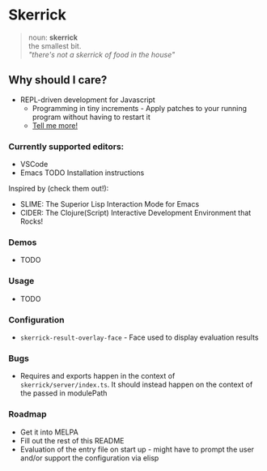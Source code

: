 # Skerrick

> noun: **skerrick**  
>   the smallest bit.  
>   _"there's not a skerrick of food in the house"_

## Why should I care?

* REPL-driven development for Javascript
  * Programming in tiny increments - Apply patches to your running program without having to restart it
  * [Tell me more!](https://purelyfunctional.tv/lesson/what-is-repl-driven-development/)

### Currently supported editors:
* VSCode
* Emacs
TODO Installation instructions

Inspired by (check them out!):
* SLIME: The Superior Lisp Interaction Mode for Emacs
* CIDER: The Clojure(Script) Interactive Development Environment that Rocks!

### Demos
* TODO

### Usage
* TODO

### Configuration
* `skerrick-result-overlay-face` - Face used to display evaluation results

### Bugs
* Requires and exports happen in the context of `skerrick/server/index.ts`. It should instead happen on the context of the passed in modulePath

### Roadmap
* Get it into MELPA
* Fill out the rest of this README
* Evaluation of the entry file on start up - might have to prompt the user and/or support the configuration via elisp
